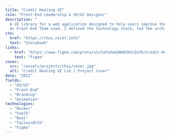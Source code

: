```yaml
---
title: "Credit Healing UI"
role: "Front-End Leadership & UX/UI Designer"
description: "
  A UI library for a web application designed to help users improve their credit scores through personalized strategies and resources.[br]
  As Front-End Team Lead, I defined the technology stack, led the architectural design, and handled Docker configuration and overall front-end strategy."
cto:
  href: "https://chui.nickf.info"
  text: "Storybook"
links:
  - href: "https://www.figma.com/proto/sCu7uPsUeA2Wm03hVvZoYb/Credit-Healing?page-id=1%3A2&node-id=1-16102&viewport=1676%2C251%2C0.1&t=735AFdAFAgjNTVVc-1&scaling=scale-down-width&content-scaling=fixed&starting-point-node-id=1%3A16102"
    text: "Figma"
cover:
  src: "/assets/projects/chui/cover.jpg"
  alt: "Credit Healing UI Lib | Project Cover"
date: "2022"
fields:
  - "UX/UI"
  - "Front-End"
  - "Branding"
  - "Animation"
technologies:
  - "Docker"
  - "VueJS"
  - "Nuxt"
  - "TailwindCSS"
  - "Figma"
---
```

